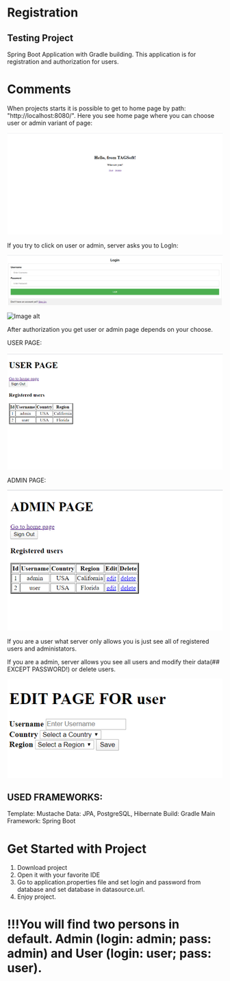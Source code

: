 # Registration
## Testing Project
Spring Boot Application with Gradle building. This application is for registration and authorization for users.


# Comments

When projects starts it is possible to get to home page by path: "http://localhost:8080/". 
Here you see home page where you can choose user or admin variant of page:

![Image alt](https://github.com/AlexTkachukPC/Registration/raw/master/images/home.png)

If you try to click on user or admin, server asks you to LogIn:

![Image alt](https://github.com/AlexTkachukPC/Registration/raw/master/images/login.png)


![Image alt](https://github.com/AlexTkachukPC/Registration/raw/master/images/register.png)


After authorization you get user or admin page depends on your choose.

USER PAGE:

![Image alt](https://github.com/AlexTkachukPC/Registration/raw/master/images/userPage.png)

ADMIN PAGE:

![Image alt](https://github.com/AlexTkachukPC/Registration/raw/master/images/adminPage.png)


If you are a user what server only allows you is just see all of registered users and administators.

If you are a admin, server allows you see all users and modify their data(## EXCEPT PASSWORD!) or delete users.

![Image alt](https://github.com/AlexTkachukPC/Registration/raw/master/images/editPage.png)



## USED FRAMEWORKS:

Template: Mustache
Data: JPA, PostgreSQL, Hibernate
Build: Gradle
Main Framework: Spring Boot



# Get Started with Project

1. Download project
2. Open it with your favorite IDE
3. Go to application.properties file and set login and password from database and set database in datasource.url.
4. Enjoy project. 

# !!!You will find two persons in default. Admin (login: admin; pass: admin) and User (login: user; pass: user).


